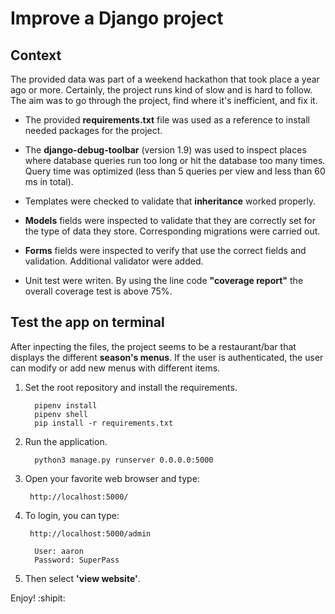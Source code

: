 # Improve a Django project

## Context 
The provided data was part of a weekend hackathon that took place a year ago or more. Certainly, the project runs kind of slow and is hard to follow. The aim was to go through the project, find where it's inefficient, and fix it. 

* The provided **requirements.txt** file was used as a reference to install needed packages for the project.

* The **django-debug-toolbar** (version 1.9) was used to inspect places where database queries run too long or hit the database too many times. Query time was optimized (less than 5 queries per view and less than 60 ms in total).

* Templates were checked to validate that **inheritance** worked properly.

* **Models** fields were inspected to validate that they are correctly set  for the type of data they store. Corresponding migrations were carried out.

* **Forms** fields were inspected to verify that use the correct fields and validation. Additional validator were added.

* Unit test were writen. By using the line code **"coverage report"** the overall coverage test is above 75%.

## Test the app on terminal
After inpecting the files, the project seems to be a restaurant/bar that displays the different **season's menus**. If the user is authenticated, the user can modify or add new menus with different items.

1. Set the root repository and install the requirements.

		 pipenv install
		 pipenv shell
		 pip install -r requirements.txt
		

2. Run the application.
		
		 python3 manage.py runserver 0.0.0.0:5000

3. Open your favorite web browser and type:

		http://localhost:5000/

4. To login, you can type:
		
		http://localhost:5000/admin		
		
		 User: aaron
		 Password: SuperPass
		 
5. Then select **'view website'**.


Enjoy! :shipit:
